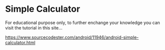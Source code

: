 # Simple Calculator

For educational purpose only, to further enchange your knowledge you can visit the tutorial in this site...

https://www.sourcecodester.com/android/11946/android-simple-calculator.html
